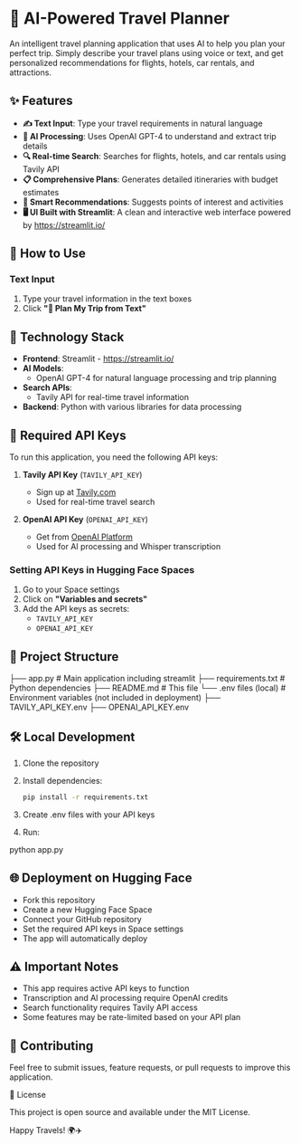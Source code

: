 # 🌴 AI-Powered Travel Planner

An intelligent travel planning application that uses AI to help you plan your perfect trip. Simply describe your travel plans using voice or text, and get personalized recommendations for flights, hotels, car rentals, and attractions.

## ✨ Features

- **✍️ Text Input**: Type your travel requirements in natural language  
- **🤖 AI Processing**: Uses OpenAI GPT-4 to understand and extract trip details  
- **🔍 Real-time Search**: Searches for flights, hotels, and car rentals using Tavily API  
- **📋 Comprehensive Plans**: Generates detailed itineraries with budget estimates  
- **🎯 Smart Recommendations**: Suggests points of interest and activities  
- **🖥️ UI Built with Streamlit**: A clean and interactive web interface powered by https://streamlit.io/

## 🚀 How to Use


### Text Input

1. Type your travel information in the text boxes  
3. Click **"🎯 Plan My Trip from Text"**  

## 🔧 Technology Stack

- **Frontend**: Streamlit - https://streamlit.io/
- **AI Models**:  
  - OpenAI GPT-4 for natural language processing and trip planning  
- **Search APIs**:  
  - Tavily API for real-time travel information  
- **Backend**: Python with various libraries for data processing  

## 🔑 Required API Keys

To run this application, you need the following API keys:

1. **Tavily API Key** (`TAVILY_API_KEY`)  
   - Sign up at [Tavily.com](https://tavily.com)  
   - Used for real-time travel search  

2. **OpenAI API Key** (`OPENAI_API_KEY`)  
   - Get from [OpenAI Platform](https://platform.openai.com)  
   - Used for AI processing and Whisper transcription  


### Setting API Keys in Hugging Face Spaces

1. Go to your Space settings  
2. Click on **"Variables and secrets"**  
3. Add the API keys as secrets:  
   - `TAVILY_API_KEY`  
   - `OPENAI_API_KEY`  
 

## 📁 Project Structure

├── app.py # Main application including streamlit
├── requirements.txt # Python dependencies
├── README.md # This file
└── .env files (local) # Environment variables (not included in deployment)
├── TAVILY_API_KEY.env
├── OPENAI_API_KEY.env



## 🛠️ Local Development

1. Clone the repository  
2. Install dependencies:  

   ```bash
   pip install -r requirements.txt

3. Create .env files with your API keys

4. Run:

python app.py

## 🌐 Deployment on Hugging Face

- Fork this repository
- Create a new Hugging Face Space
- Connect your GitHub repository
- Set the required API keys in Space settings
- The app will automatically deploy

## ⚠️ Important Notes

- This app requires active API keys to function
- Transcription and AI processing require OpenAI credits
- Search functionality requires Tavily API access
- Some features may be rate-limited based on your API plan

## 🤝 Contributing

Feel free to submit issues, feature requests, or pull requests to improve this application.

📄 License

This project is open source and available under the MIT License.

Happy Travels! 🌍✈️
